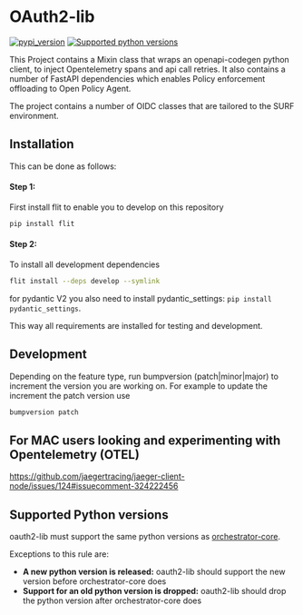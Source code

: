 # OAuth2-lib

[![pypi_version](https://img.shields.io/pypi/v/oauth2-lib?color=%2334D058&label=pypi%20package)](https://pypi.org/project/oauth2-lib)
[![Supported python versions](https://img.shields.io/pypi/pyversions/oauth2-lib.svg?color=%2334D058)](https://pypi.org/project/oauth2-lib)

This Project contains a Mixin class that wraps an openapi-codegen python client, to inject Opentelemetry spans
and api call retries. It also contains a number of FastAPI dependencies which enables Policy enforcement offloading
to Open Policy Agent.

The project contains a number of OIDC classes that are tailored to the SURF environment.


## Installation
This can be done as follows:

#### Step 1:
First install flit to enable you to develop on this repository
```bash
pip install flit
```
#### Step 2:

To install all development dependencies
```bash
flit install --deps develop --symlink
```

for pydantic V2 you also need to install pydantic_settings: `pip install pydantic_settings`.

This way all requirements are installed for testing and development.

## Development
Depending on the feature type, run bumpversion (patch|minor|major) to increment the version you are working on. For
example to update the increment the patch version use
```bash
bumpversion patch
```

## For MAC users looking and experimenting with Opentelemetry (OTEL)
https://github.com/jaegertracing/jaeger-client-node/issues/124#issuecomment-324222456

## Supported Python versions

oauth2-lib must support the same python versions as [orchestrator-core](https://github.com/workfloworchestrator/orchestrator-core).

Exceptions to this rule are:
* **A new python version is released:** oauth2-lib should support the new version before orchestrator-core does
* **Support for an old python version is dropped:** oauth2-lib should drop the python version after orchestrator-core does

